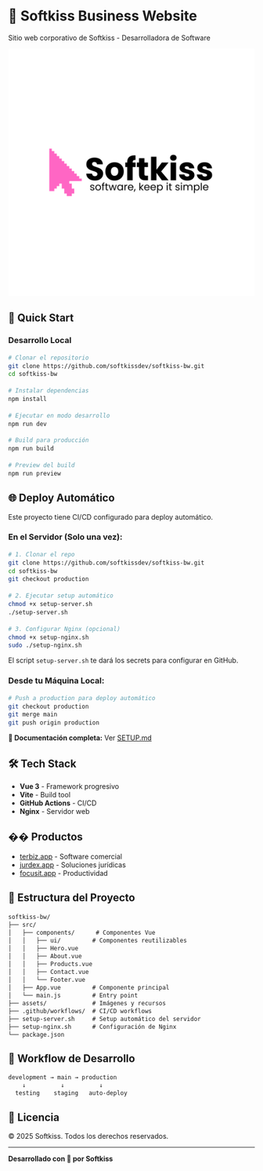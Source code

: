# 💼 Softkiss Business Website

Sitio web corporativo de Softkiss - Desarrolladora de Software

![Softkiss](./assets/brand.png)

## 🚀 Quick Start

### Desarrollo Local

```bash
# Clonar el repositorio
git clone https://github.com/softkissdev/softkiss-bw.git
cd softkiss-bw

# Instalar dependencias
npm install

# Ejecutar en modo desarrollo
npm run dev

# Build para producción
npm run build

# Preview del build
npm run preview
```

## 🌐 Deploy Automático

Este proyecto tiene CI/CD configurado para deploy automático.

### En el Servidor (Solo una vez):

```bash
# 1. Clonar el repo
git clone https://github.com/softkissdev/softkiss-bw.git
cd softkiss-bw
git checkout production

# 2. Ejecutar setup automático
chmod +x setup-server.sh
./setup-server.sh

# 3. Configurar Nginx (opcional)
chmod +x setup-nginx.sh
sudo ./setup-nginx.sh
```

El script `setup-server.sh` te dará los secrets para configurar en GitHub.

### Desde tu Máquina Local:

```bash
# Push a production para deploy automático
git checkout production
git merge main
git push origin production
```

**📖 Documentación completa:** Ver [SETUP.md](./SETUP.md)

## 🛠️ Tech Stack

- **Vue 3** - Framework progresivo
- **Vite** - Build tool
- **GitHub Actions** - CI/CD
- **Nginx** - Servidor web

## �� Productos

- [terbiz.app](https://terbiz.app) - Software comercial
- [jurdex.app](https://jurdex.app) - Soluciones jurídicas
- [focusit.app](https://focusit.app) - Productividad

## 📂 Estructura del Proyecto

```
softkiss-bw/
├── src/
│   ├── components/      # Componentes Vue
│   │   ├── ui/         # Componentes reutilizables
│   │   ├── Hero.vue
│   │   ├── About.vue
│   │   ├── Products.vue
│   │   ├── Contact.vue
│   │   └── Footer.vue
│   ├── App.vue         # Componente principal
│   └── main.js         # Entry point
├── assets/             # Imágenes y recursos
├── .github/workflows/  # CI/CD workflows
├── setup-server.sh     # Setup automático del servidor
├── setup-nginx.sh      # Configuración de Nginx
└── package.json

```

## 🔄 Workflow de Desarrollo

```
development → main → production
    ↓          ↓          ↓
  testing    staging   auto-deploy
```

## 📝 Licencia

© 2025 Softkiss. Todos los derechos reservados.

---

**Desarrollado con 💜 por Softkiss**
